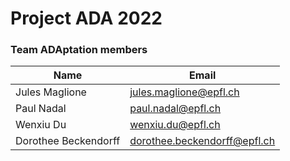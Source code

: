 # Project ADA 2022

### Team ADAptation members

| Name                | Email                       |
|---------------------|-----------------------------|
| Jules Maglione      | jules.maglione@epfl.ch      |
| Paul Nadal          | paul.nadal@epfl.ch          |
| Wenxiu Du           | wenxiu.du@epfl.ch           |
| Dorothee Beckendorff| dorothee.beckendorff@epfl.ch|

